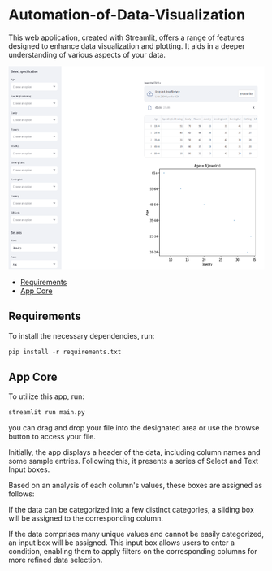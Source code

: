 # Automation-of-Data-Visualization

This web application, created with Streamlit, offers a range of features designed to enhance data visualization and plotting. It aids in a deeper understanding of various aspects of your data.
<p align="center">
  <img src="https://github.com/oussama-hammami/Automation-of-data-visualization/blob/main/img/previw.png" width = "800" height = "400">
</p>

* [Requirements](#requirements)
* [App Core](#app-code)

## Requirements

To install the necessary dependencies, run:

```python
pip install -r requirements.txt
```
## App Core

To utilize this app, run:
```python
streamlit run main.py
```
you can drag and drop your file into the designated area or use the browse button to access your file.

Initially, the app displays a header of the data, including column names and some sample entries. Following this, it presents a series of Select and Text Input boxes.

Based on an analysis of each column's values, these boxes are assigned as follows:

If the data can be categorized into a few distinct categories, a sliding box will be assigned to the corresponding column.

If the data comprises many unique values and cannot be easily categorized, an input box will be assigned. This input box allows users to enter a condition, 
enabling them to apply filters on the corresponding columns for more refined data selection.
